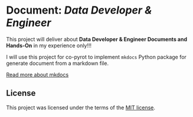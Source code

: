 # Document: _Data Developer & Engineer_

This project will deliver about **Data Developer & Engineer Documents and
Hands-On** in my experience only!!!

I will use this project for co-pyrot to implement `mkdocs` Python package
for generate document from a markdown file.

[Read more about mkdocs](https://squidfunk.github.io/mkdocs-material/)

## License

This project was licensed under the terms of the [MIT license](LICENSE).
